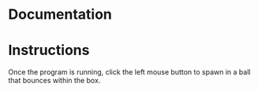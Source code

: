 # Documentation

# Instructions
Once the program is running, click the left mouse button to spawn in a ball that bounces within the box.
